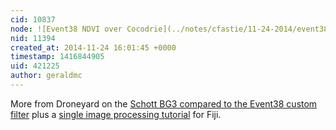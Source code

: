 ```yaml
---
cid: 10837
node: ![Event38 NDVI over Cocodrie](../notes/cfastie/11-24-2014/event38-ndvi-over-cocodrie)
nid: 11394
created_at: 2014-11-24 16:01:45 +0000
timestamp: 1416844905
uid: 421225
author: geraldmc
---
```


More from Droneyard on the [Schott BG3 compared to the Event38 custom filter](http://droneyard.com/2014/01/29/new-higher-performance-ndvi-cameras/) plus a [single image processing tutorial](http://event38.wikispaces.com/NDVI+Processing+in+Fiji) for Fiji. 